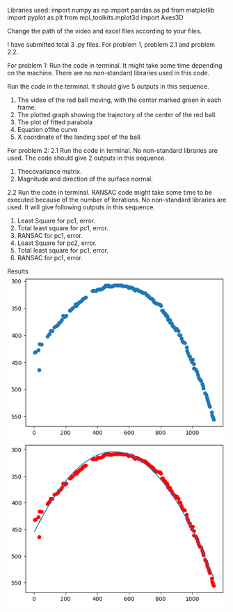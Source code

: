 Libraries used: 
import numpy as np 
import pandas as pd 
from matplotlib
import pyplot as plt 
from mpl_toolkits.mplot3d import Axes3D

Change the path of the video and excel files according to your files.

I have submitted total 3 .py files.
For problem 1, problem 2.1 and problem 2.2.

For problem 1: Run the code in terminal. It might take some time depending on the machine. 
There are no non-standard libraries used in this code.

Run the code in the terminal. 
It should give 5 outputs in this sequence.
1. The video of the red ball moving, with the center marked green in each frame. 
2. The plotted graph showing the trajectory of the center of the red ball. 
3. The plot of fitted parabola 
4. Equation ofthe curve 
5. X coordinate of the landing spot of the ball.

For problem 2: 
2.1 Run the code in terminal. 
No non-standard libraries are used. 
The code should give 2 outputs in this sequence. 
1. Thecovariance matrix. 
2. Magnitude and direction of the surface normal.

2.2 Run the code in terminal. 
RANSAC code might take some time to be
executed because of the number of iterations. 
No non-standard libraries
are used. 
It will give following outputs in this sequence. 
1. Least Square for pc1, error. 
2. Total least square for pc1, error. 
3. RANSAC for pc1, error. 
4. Least Square for pc2, error. 
5. Total least square for pc1, error. 
6. RANSAC for pc1, error.

Results
![Initial Plot](Results\Q1\initialplot.png)
![Fitted Plot](Results\Q1\fitted.png)
